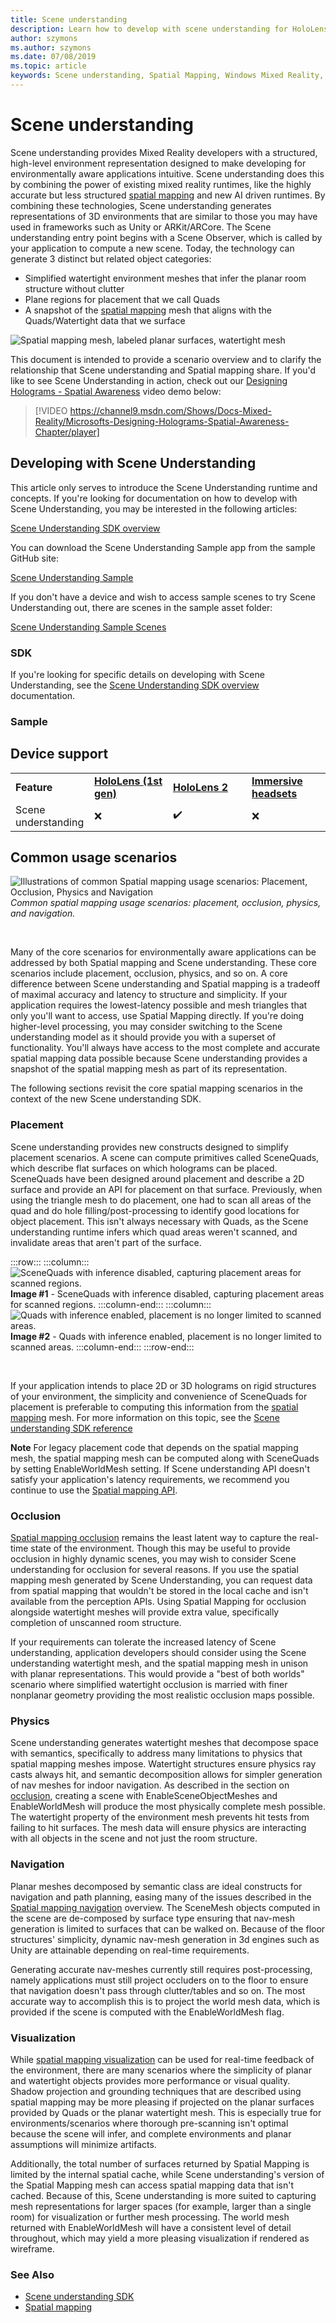 ```yaml
---
title: Scene understanding
description: Learn how to develop with scene understanding for HoloLens, including the SDK, capabilities, and common usage scenarios.
author: szymons
ms.author: szymons
ms.date: 07/08/2019
ms.topic: article
keywords: Scene understanding, Spatial Mapping, Windows Mixed Reality, Unity, mixed reality headset, windows mixed reality headset, virtual reality headset, HoloLens, occlusion, SDK
---
```


# Scene understanding

Scene understanding provides Mixed Reality developers with a structured, high-level environment representation designed to make developing for environmentally aware applications intuitive. Scene understanding does this by combining the power of existing mixed reality runtimes, like the highly accurate but less structured [spatial mapping](spatial-mapping.md) and new AI driven runtimes. By combining these technologies, Scene understanding generates representations of 3D environments that are similar to those you may have used in frameworks such as Unity or ARKit/ARCore. The Scene understanding entry point begins with a Scene Observer, which is called by your application to compute a new scene. Today, the technology can generate 3 distinct but related object categories:

* Simplified watertight environment meshes that infer the planar room structure without clutter
* Plane regions for placement that we call Quads
* A snapshot of the [spatial mapping](spatial-mapping.md) mesh that aligns with the Quads/Watertight data that we surface

![Spatial mapping mesh, labeled planar surfaces, watertight mesh](images/SUScenarios.png)

This document is intended to provide a scenario overview and to clarify the relationship that Scene understanding and Spatial mapping share. If you'd like to see Scene Understanding in action, check out our [Designing Holograms - Spatial Awareness]() video demo below:

> [!VIDEO https://channel9.msdn.com/Shows/Docs-Mixed-Reality/Microsofts-Designing-Holograms-Spatial-Awareness-Chapter/player]

## Developing with Scene Understanding

This article only serves to introduce the Scene Understanding runtime and concepts. If you're looking for documentation on how to develop with Scene Understanding, you may be interested in the following articles:

[Scene Understanding SDK overview](../develop/platform-capabilities-and-apis/scene-understanding-SDK.md)

You can download the Scene Understanding Sample app from the sample GitHub site:

[Scene Understanding Sample](https://github.com/microsoft/MixedReality-SceneUnderstanding-Samples)

If you don't have a device and wish to access sample scenes to try Scene Understanding out, there are scenes in the sample asset folder:

[Scene Understanding Sample Scenes](https://github.com/sceneunderstanding-microsoft/unitysample/tree/master/Assets/Resources/SerializedScenesForPCPath)

### SDK

If you're looking for specific details on developing with Scene Understanding, see the [Scene Understanding SDK overview](../develop/platform-capabilities-and-apis/scene-understanding-SDK.md) documentation.

### Sample

## Device support

<table>
    <colgroup>
    <col width="25%" />
    <col width="25%" />
    <col width="25%" />
    <col width="25%" />
    </colgroup>
    <tr>
        <td><strong>Feature</strong></td>
        <td><a href="/hololens/hololens1-hardware"><strong>HoloLens (1st gen)</strong></a></td>
        <td><a href="https://docs.microsoft.com/hololens/hololens2-hardware"><strong>HoloLens 2</strong></td>
        <td><a href="../discover/immersive-headset-hardware-details.md"><strong>Immersive headsets</strong></a></td>
    </tr>
     <tr>
        <td>Scene understanding</td>
        <td>❌</td>
        <td>✔️</td>
        <td>❌</td>
    </tr>
</table>

## Common usage scenarios

![Illustrations of common Spatial mapping usage scenarios: Placement, Occlusion, Physics and Navigation](images/sm-concepts-1000px.png)<br>
*Common spatial mapping usage scenarios: placement, occlusion, physics, and navigation.*

<br>

Many of the core scenarios for environmentally aware applications can be addressed by both Spatial mapping and Scene understanding. These core scenarios include placement, occlusion, physics, and so on. A core difference between Scene understanding and Spatial mapping is a tradeoff of maximal accuracy and latency to structure and simplicity. If your application requires the lowest-latency possible and mesh triangles that only you'll want to access, use Spatial Mapping directly. If you're doing higher-level processing, you may consider switching to the Scene understanding model as it should provide you with a superset of functionality. You'll always have access to the most complete and accurate spatial mapping data possible because Scene understanding provides a snapshot of the spatial mapping mesh as part of its representation.

The following sections revisit the core spatial mapping scenarios in the context of the new Scene understanding SDK.

### Placement

Scene understanding provides new constructs designed to simplify placement scenarios. A scene can compute primitives called SceneQuads, which describe flat surfaces on which holograms can be placed. SceneQuads have been designed around placement and describe a 2D surface and provide an API for placement on that surface. Previously, when using the triangle mesh to do placement, one had to scan all areas of the quad and do hole filling/post-processing to identify good locations for object placement. This isn't always necessary with Quads, as the Scene understanding runtime infers which quad areas weren't scanned, and invalidate areas that aren't part of the surface.

:::row:::
    :::column:::
       ![SceneQuads with inference disabled, capturing placement areas for scanned regions.](images/SUQuads.png)<br>
       **Image #1** - SceneQuads with inference disabled, capturing placement areas for scanned regions.
    :::column-end:::
        :::column:::
       ![Quads with inference enabled, placement is no longer limited to scanned areas.](images/SUWatertight.png)<br>
        **Image #2** - Quads with inference enabled, placement is no longer limited to scanned areas.
    :::column-end:::
:::row-end:::

<br>


If your application intends to place 2D or 3D holograms on rigid structures of your environment, the simplicity and convenience of SceneQuads for placement is preferable to computing this information from the [spatial mapping](spatial-mapping.md) mesh. For more information on this topic, see the [Scene understanding SDK reference](../develop/platform-capabilities-and-apis/scene-understanding-SDK.md)

**Note** For legacy placement code that depends on the spatial mapping mesh, the spatial mapping mesh can be computed along with SceneQuads by setting EnableWorldMesh setting. If Scene understanding API doesn't satisfy your application's latency requirements, we recommend you continue to use the [Spatial mapping API](spatial-mapping.md#placement).

### Occlusion

[Spatial mapping occlusion](spatial-mapping.md#occlusion) remains the least latent way to capture the real-time state of the environment. Though this may be useful to provide occlusion in highly dynamic scenes, you may wish to consider Scene understanding for occlusion for several reasons. If you use the spatial mapping mesh generated by Scene Understanding, you can request data from spatial mapping that wouldn't be stored in the local cache and isn't available from the perception APIs. Using Spatial Mapping for occlusion alongside watertight meshes will provide extra value, specifically completion of unscanned room structure.

If your requirements can tolerate the increased latency of Scene understanding, application developers should consider using the Scene understanding watertight mesh, and the spatial mapping mesh in unison with planar representations. This would provide a "best of both worlds" scenario where simplified watertight occlusion is married with finer nonplanar geometry providing the most realistic occlusion maps possible.

### Physics

Scene understanding generates watertight meshes that decompose space with semantics, specifically to address many limitations to physics that spatial mapping meshes impose. Watertight structures ensure physics ray casts always hit, and semantic decomposition allows for simpler generation of nav meshes for indoor navigation. As described in the section on [occlusion](#occlusion), creating a scene with EnableSceneObjectMeshes and EnableWorldMesh will produce the most physically complete mesh possible. The watertight property of the environment mesh prevents hit tests from failing to hit surfaces. The mesh data will ensure physics are interacting with all objects in the scene and not just the room structure.

### Navigation

Planar meshes decomposed by semantic class are ideal constructs for navigation and path planning, easing many of the issues described in the [Spatial mapping navigation](spatial-mapping.md#navigation) overview. The SceneMesh objects computed in the scene are de-composed by surface type ensuring that nav-mesh generation is limited to surfaces that can be walked on. Because of the floor structures' simplicity, dynamic nav-mesh generation in 3d engines such as Unity are attainable depending on real-time requirements.

Generating accurate nav-meshes currently still requires post-processing, namely applications must still project occluders on to the floor to ensure that navigation doesn't pass through clutter/tables and so on. The most accurate way to accomplish this is to project the world mesh data, which is provided if the scene is computed with the EnableWorldMesh flag.

### Visualization

While [spatial mapping visualization](spatial-mapping.md#visualization) can be used for real-time feedback of the environment, there are many scenarios where the simplicity of planar and watertight objects provides more performance or visual quality. Shadow projection and grounding techniques that are described using spatial mapping may be more pleasing if projected on the planar surfaces provided by Quads or the planar watertight mesh. This is especially true for environments/scenarios where thorough pre-scanning isn't optimal because the scene will infer, and complete environments and planar assumptions will minimize artifacts.

Additionally, the total number of surfaces returned by Spatial Mapping is limited by the internal spatial cache, while Scene understanding's version of the Spatial Mapping mesh can access spatial mapping data that isn't cached. Because of this, Scene understanding is more suited to capturing mesh representations for larger spaces (for example, larger than a single room) for visualization or further mesh processing. The world mesh returned with EnableWorldMesh will have a consistent level of detail throughout, which may yield a more pleasing visualization if rendered as wireframe.

### See Also

* [Scene understanding SDK](../develop/platform-capabilities-and-apis/scene-understanding-SDK.md)
* [Spatial mapping](spatial-mapping.md)
